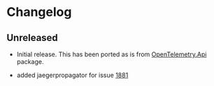 # Changelog

## Unreleased

* Initial release. This has been ported as is from
[OpenTelemetry.Api](../OpenTelemetry.Api/README.md) package.

* added jaegerpropagator for issue [1881](https://github.com/open-telemetry/opentelemetry-dotnet/issues/1881)
